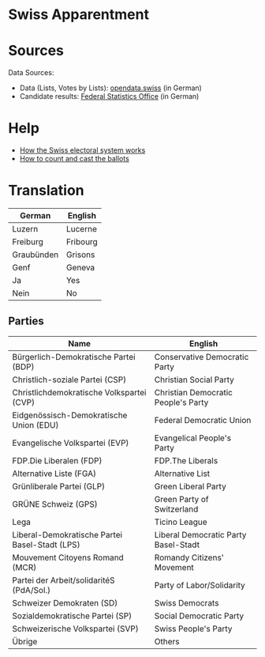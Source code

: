 # Swiss Apparentment

# Sources

Data Sources:

- Data (Lists, Votes by Lists): [opendata.swiss](https://opendata.swiss/de/dataset/eidg-wahlen-2019/resource/1d14366d-3bcd-496c-bdf9-46ee0d45110b) (in German)
- Candidate results: [Federal Statistics Office](https://www.bfs.admin.ch/bfs/de/home/statistiken/politik/wahlen/eidg-wahlen-2019.html) (in German)

# Help

- [How the Swiss electoral system works](http://electionresources.org/ch/)
- [How to count and cast the ballots](https://www.ch.ch/en/elections2019/i-have-cast-my-vote-what-happens-now/counting-ballot-papers-in-national-council-elections-in-cant)

# Translation

| German     | English  |
| ---------- | -------- |
| Luzern     | Lucerne  |
| Freiburg   | Fribourg |
| Graubünden | Grisons  |
| Genf       | Geneva   |
| Ja         | Yes      |
| Nein       | No       |

## Parties

| Name                                           | English                              |
| ---------------------------------------------- | ------------------------------------ |
| Bürgerlich-Demokratische Partei (BDP)          | Conservative Democratic Party        |
| Christlich-soziale Partei (CSP)                | Christian Social Party               |
| Christlichdemokratische Volkspartei (CVP)      | Christian Democratic People's Party  |
| Eidgenössisch-Demokratische Union (EDU)        | Federal Democratic Union             |
| Evangelische Volkspartei (EVP)                 | Evangelical People's Party           |
| FDP.Die Liberalen (FDP)                        | FDP.The Liberals                     |
| Alternative Liste (FGA)                        | Alternative List                     |
| Grünliberale Partei (GLP)                      | Green Liberal Party                  |
| GRÜNE Schweiz (GPS)                            | Green Party of Switzerland           |
| Lega                                           | Ticino League                        |
| Liberal-Demokratische Partei Basel-Stadt (LPS) | Liberal Democratic Party Basel-Stadt |
| Mouvement Citoyens Romand (MCR)                | Romandy Citizens' Movement           |
| Partei der Arbeit/solidaritéS (PdA/Sol.)       | Party of Labor/Solidarity            |
| Schweizer Demokraten (SD)                      | Swiss Democrats                      |
| Sozialdemokratische Partei (SP)                | Social Democratic Party              |
| Schweizerische Volkspartei (SVP)               | Swiss People's Party                 |
| Übrige                                         | Others                               |
